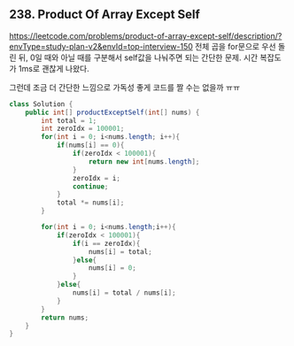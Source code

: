 ## 238. Product Of Array Except Self
https://leetcode.com/problems/product-of-array-except-self/description/?envType=study-plan-v2&envId=top-interview-150
전체 곱을 for문으로 우선 돌린 뒤, 0일 때와 아닐 때를 구분해서 self값을 나눠주면 되는 간단한 문제. 
시간 복잡도가 1ms로 괜찮게 나왔다.

그런데 조금 더 간단한 느낌으로 가독성 좋게 코드를 짤 수는 없을까 ㅠㅠ
```java
class Solution {
    public int[] productExceptSelf(int[] nums) {
        int total = 1;
        int zeroIdx = 100001;
        for(int i = 0; i<nums.length; i++){
            if(nums[i] == 0){
                if(zeroIdx < 100001){
                    return new int[nums.length];
                }
                zeroIdx = i;
                continue;
            }
            total *= nums[i];
        }

        for(int i = 0; i<nums.length;i++){
            if(zeroIdx < 100001){
                if(i == zeroIdx){
                    nums[i] = total;
                }else{
                    nums[i] = 0;
                }
            }else{
                nums[i] = total / nums[i];
            }
        }
        return nums;
    }
}
```